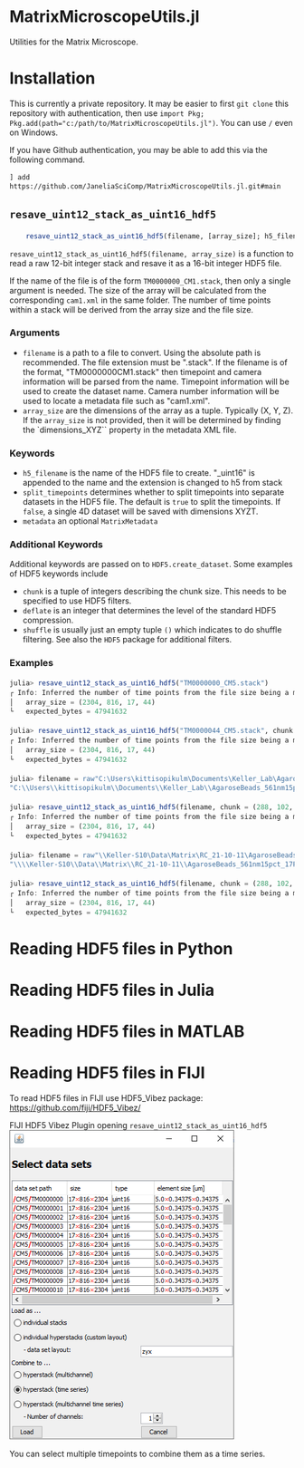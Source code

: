 # MatrixMicroscopeUtils.jl

Utilities for the Matrix Microscope.

# Installation

This is currently a private repository. It may be easier to first `git clone` this repository with authentication, then use `import Pkg; Pkg.add(path="c:/path/to/MatrixMicroscopeUtils.jl")`. You can use `/` even on Windows.

If you have Github authentication, you may be able to add this via the following command.
```
] add https://github.com/JaneliaSciComp/MatrixMicroscopeUtils.jl.git#main
```

## `resave_uint12_stack_as_uint16_hdf5`

```julia
    resave_uint12_stack_as_uint16_hdf5(filename, [array_size]; h5_filename, split_timepoints, metadata, ...)
```

`resave_uint12_stack_as_uint16_hdf5(filename, array_size)` is a function to read a raw 12-bit integer stack and resave it as a 16-bit integer HDF5 file.

If the name of the file is of the form `TM0000000_CM1.stack`, then only a single argument is needed. The size of the array will be calculated from the corresponding
`cam1.xml` in the same folder. The number of time points within a stack will be derived from the array size and the file size.

### Arguments
* `filename` is a path to a file to convert. Using the absolute path is recommended. The file extension must be ".stack".
If the filename is of the format, "TM0000000CM1.stack" then timepoint and camera information will be parsed from the name.
Timepoint information will be used to create the dataset name.
Camera number information will be used to locate a metadata file such as "cam1.xml".
* `array_size` are the dimensions of the array as a tuple. Typically (X, Y, Z). If the `array_size` is not provided,
then it will be determined by finding the `dimensions_XYZ`` property in the metadata XML file.

### Keywords
* `h5_filename` is the name of the HDF5 file to create. "_uint16" is appended to the name and the extension is changed to h5 from stack
* `split_timepoints` determines whether to split timepoints into separate datasets in the HDF5 file. The default is `true` to split the timepoints.
   If `false`, a single 4D dataset will be saved with dimensions XYZT.
* `metadata` an optional `MatrixMetadata`

### Additional Keywords
Additional keywords are passed on to `HDF5.create_dataset`. Some examples of HDF5 keywords include
* `chunk` is a tuple of integers describing the chunk size. This needs to be specified to use HDF5 filters.
* `deflate` is an integer that determines the level of the standard HDF5 compression.
* `shuffle` is usually just an empty tuple `()` which indicates to do shuffle filtering.
See also the `HDF5` package for additional filters.

### Examples
```julia
julia> resave_uint12_stack_as_uint16_hdf5("TM0000000_CM5.stack")
┌ Info: Inferred the number of time points from the file size being a multiple of the number of expected bytes
│   array_size = (2304, 816, 17, 44)
└   expected_bytes = 47941632

julia> resave_uint12_stack_as_uint16_hdf5("TM0000044_CM5.stack", chunk = (288, 102, 17), shuffle=(), deflate=1)
┌ Info: Inferred the number of time points from the file size being a multiple of the number of expected bytes
│   array_size = (2304, 816, 17, 44)
└   expected_bytes = 47941632

julia> filename = raw"C:\Users\kittisopikulm\Documents\Keller_Lab\AgaroseBeads_561nm15pct_17Planes5umStep_20211011_113516\TM0000000_CM5.stack"
"C:\\Users\\kittisopikulm\\Documents\\Keller_Lab\\AgaroseBeads_561nm15pct_17Planes5umStep_20211011_113516\\TM0000000_CM5.stack"

julia> resave_uint12_stack_as_uint16_hdf5(filename, chunk = (288, 102, 17), shuffle=(), deflate=1)
┌ Info: Inferred the number of time points from the file size being a multiple of the number of expected bytes
│   array_size = (2304, 816, 17, 44)
└   expected_bytes = 47941632

julia> filename = raw"\\Keller-S10\Data\Matrix\RC_21-10-11\AgaroseBeads_561nm15pct_17Planes5umStep_20211011_113516\TM0000088_CM5.stack"
"\\\\Keller-S10\\Data\\Matrix\\RC_21-10-11\\AgaroseBeads_561nm15pct_17Planes5umStep_20211011_113516\\TM0000088_CM5.stack"

julia> resave_uint12_stack_as_uint16_hdf5(filename, chunk = (288, 102, 17), shuffle=(), deflate=1)
┌ Info: Inferred the number of time points from the file size being a multiple of the number of expected bytes
│   array_size = (2304, 816, 17, 44)
└   expected_bytes = 47941632
```
# Reading HDF5 files in Python

# Reading HDF5 files in Julia

# Reading HDF5 files in MATLAB

# Reading HDF5 files in FIJI

To read HDF5 files in FIJI use HDF5_Vibez package:
https://github.com/fiji/HDF5_Vibez/

FIJI HDF5 Vibez Plugin opening `resave_uint12_stack_as_uint16_hdf5`
![FIJI HDF5 Vibez Plugin opening `resave_uint12_stack_as_uint16_hdf5`](images/fiji_hdf5_vibez_uint16.png)

You can select multiple timepoints to combine them as a time series.
